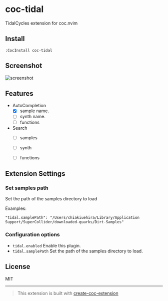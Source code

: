 # coc-tidal

TidalCycles extension for coc.nvim

## Install

`:CocInstall coc-tidal`

## Screenshot

![screenshot](https://user-images.githubusercontent.com/12339312/146631261-f29c3092-83f4-4f94-a1f3-a8cefd639f47.png)



## Features

- AutoCompletion
  - [x] sample name.
  - [ ] synth name.
  - [ ] functions
- Search
  - [ ] samples
  - [ ] synth
  - [ ] functions


## Extension Settings

### Set samples path

Set the path of the samples directory to load

Examples:

```
"tidal.samplePath": "/Users/chiakiuehira/Library/Application Support/SuperCollider/downloaded-quarks/Dirt-Samples"
```

### Configuration options

- `tidal.enabled` Enable this plugin.
- `tidal.samplePath` Set the path of the samples directory to load.

## License

MIT

---

> This extension is built with [create-coc-extension](https://github.com/fannheyward/create-coc-extension)
